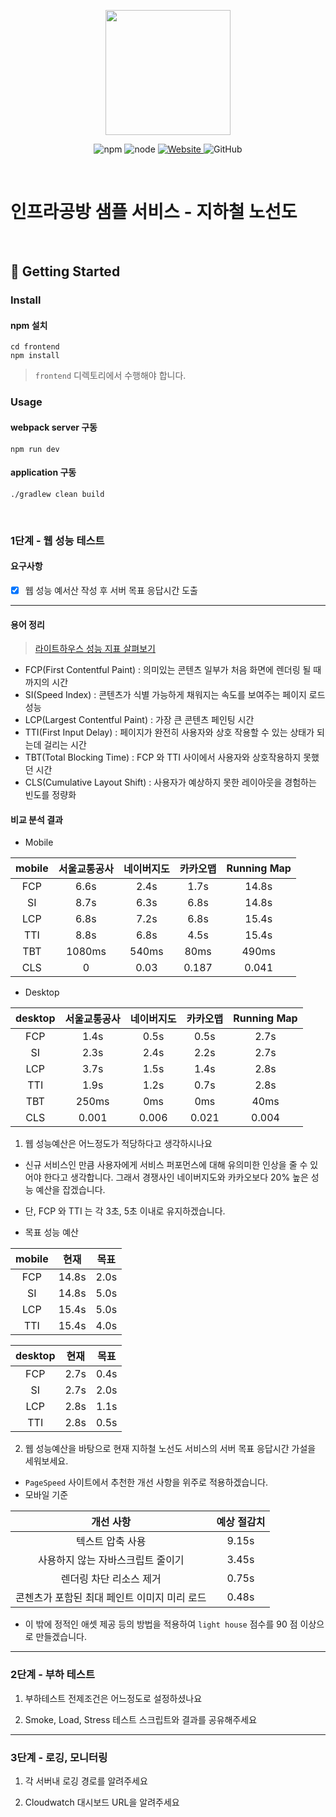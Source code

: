 <p align="center">
    <img width="200px;" src="https://raw.githubusercontent.com/woowacourse/atdd-subway-admin-frontend/master/images/main_logo.png"/>
</p>
<p align="center">
  <img alt="npm" src="https://img.shields.io/badge/npm-%3E%3D%205.5.0-blue">
  <img alt="node" src="https://img.shields.io/badge/node-%3E%3D%209.3.0-blue">
  <a href="https://edu.nextstep.camp/c/R89PYi5H" alt="nextstep atdd">
    <img alt="Website" src="https://img.shields.io/website?url=https%3A%2F%2Fedu.nextstep.camp%2Fc%2FR89PYi5H">
  </a>
  <img alt="GitHub" src="https://img.shields.io/github/license/next-step/atdd-subway-service">
</p>

<br>

# 인프라공방 샘플 서비스 - 지하철 노선도

<br>

## 🚀 Getting Started

### Install

#### npm 설치

```
cd frontend
npm install
```

> `frontend` 디렉토리에서 수행해야 합니다.

### Usage

#### webpack server 구동

```
npm run dev
```

#### application 구동

```
./gradlew clean build
```

<br>

### 1단계 - 웹 성능 테스트

#### 요구사항

- [x] 웹 성능 예서산 작성 후 서버 목표 응답시간 도출

---

#### 용어 정리
> [라이트하우스 성능 지표 살펴보기](https://url.kr/oyga3r)
- FCP(First Contentful Paint) : 의미있는 콘텐츠 일부가 처음 화면에 렌더링 될 때까지의 시간
- SI(Speed Index) : 콘텐츠가 식별 가능하게 채워지는 속도를 보여주는 페이지 로드 성능
- LCP(Largest Contentful Paint) : 가장 큰 콘텐츠 페인팅 시간
- TTI(First Input Delay) : 페이지가 완전히 사용자와 상호 작용할 수 있는 상태가 되는데 걸리는 시간
- TBT(Total Blocking Time) : FCP 와 TTI 사이에서 사용자와 상호작용하지 못했던 시간
- CLS(Cumulative Layout Shift) : 사용자가 예상하지 못한 레이아웃을 경험하는 빈도를 정량화


#### 비교 분석 결과

- Mobile

| mobile | 서울교통공사 | 네이버지도 | 카카오맵  | Running Map |
|:------:|:------:|:-----:|:-----:|:-----------:|
|  FCP   |  6.6s  | 2.4s  | 1.7s  |    14.8s    |
|   SI   |  8.7s  | 6.3s  | 6.8s  |    14.8s    |
|  LCP   |  6.8s  | 7.2s  | 6.8s  |    15.4s    |
|  TTI   |  8.8s  | 6.8s  | 4.5s  |    15.4s    |
|  TBT   | 1080ms | 540ms | 80ms  |    490ms    |
|  CLS   |   0    | 0.03  | 0.187 |    0.041    |

- Desktop
 
| desktop | 서울교통공사 | 네이버지도 | 카카오맵  | Running Map |
|:-------:|:------:|:-----:|:-----:|:-----------:|
|   FCP   |  1.4s  | 0.5s  | 0.5s  |    2.7s     |
|   SI    |  2.3s  | 2.4s  | 2.2s  |    2.7s     |
|   LCP   |  3.7s  | 1.5s  | 1.4s  |    2.8s     |
|   TTI   |  1.9s  | 1.2s  | 0.7s  |    2.8s     |
|   TBT   | 250ms  |  0ms  |  0ms  |    40ms     |
|   CLS   | 0.001  | 0.006 | 0.021 |    0.004    |

1. 웹 성능예산은 어느정도가 적당하다고 생각하시나요
- 신규 서비스인 만큼 사용자에게 서비스 퍼포먼스에 대해 유의미한 인상을 줄 수 있어야 한다고 생각합니다. 그래서 경쟁사인 네이버지도와 카카오보다 20% 높은 성능 예산을 잡겠습니다.
- 단, FCP 와 TTI 는 각 3초, 5초 이내로 유지하겠습니다.

- 목표 성능 예산

| mobile |  현재   |  목표   |
|:------:|:-----:|:-----:|
|  FCP   | 14.8s | 2.0s  |
|   SI   | 14.8s | 5.0s  |
|  LCP   | 15.4s | 5.0s  |
|  TTI   | 15.4s | 4.0s  |

| desktop |  현재  |  목표  |
|:-------:|:----:|:----:|
|   FCP   | 2.7s | 0.4s |
|   SI    | 2.7s | 2.0s |
|   LCP   | 2.8s | 1.1s |
|   TTI   | 2.8s | 0.5s |

2. 웹 성능예산을 바탕으로 현재 지하철 노선도 서비스의 서버 목표 응답시간 가설을 세워보세요.
- `PageSpeed` 사이트에서 추천한 개선 사항을 위주로 적용하겠습니다.
- 모바일 기준

|           개선 사항           | 예상 절감치 |
|:-------------------------:|:------:|
|         텍스트 압축 사용         | 9.15s  |
|    사용하지 않는 자바스크립트 줄이기     | 3.45s  |
|       렌더링 차단 리소스 제거       | 0.75s  |
| 콘첸츠가 포함된 최대 페인트 이미지 미리 로드 | 0.48s  |

- 이 밖에 정적인 애셋 제공 등의 방법을 적용하여 `light house` 점수를 90 점 이상으로 만들겠습니다.

---

### 2단계 - 부하 테스트

1. 부하테스트 전제조건은 어느정도로 설정하셨나요

2. Smoke, Load, Stress 테스트 스크립트와 결과를 공유해주세요

---

### 3단계 - 로깅, 모니터링

1. 각 서버내 로깅 경로를 알려주세요

2. Cloudwatch 대시보드 URL을 알려주세요
